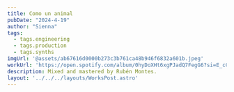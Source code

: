 ```yaml
---
title: Como un animal
pubDate: "2024-4-19"
author: "Sienna"
tags:
  - tags.engineering
  - tags.production
  - tags.synths
imgUrl: '@assets/ab67616d0000b273c3b761ca48b946f6832a601b.jpeg'
workUrl: 'https://open.spotify.com/album/0hyDoXHt6xgPJadQ7FegG6?si=E_cCPp1QTYarS-GTsbee8A'
description: Mixed and mastered by Rubén Montes.
layout: '../../../layouts/WorksPost.astro'
---
```

